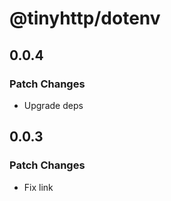 # @tinyhttp/dotenv

## 0.0.4

### Patch Changes

- Upgrade deps

## 0.0.3

### Patch Changes

- Fix link

